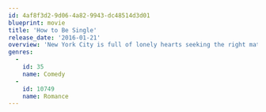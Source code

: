 ```yaml
---
id: 4af8f3d2-9d06-4a82-9943-dc48514d3d01
blueprint: movie
title: 'How to Be Single'
release_date: '2016-01-21'
overview: 'New York City is full of lonely hearts seeking the right match, and what Alice, Robin, Lucy, Meg, Tom and David all have in common is the need to learn how to be single in a world filled with ever-evolving definitions of love.'
genres:
  -
    id: 35
    name: Comedy
  -
    id: 10749
    name: Romance
---
```

